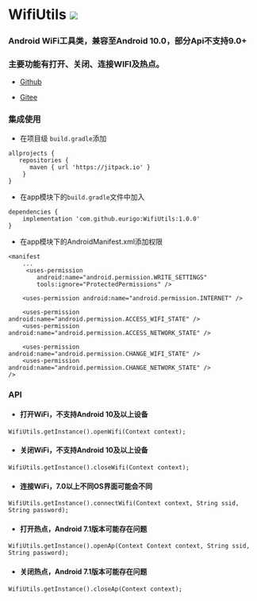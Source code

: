 # WifiUtils [![](https://jitpack.io/v/eurigo/WifiUtils.svg)](https://jitpack.io/#eurigo/WifiUtils)

### Android WiFi工具类，兼容至Android 10.0，部分Api不支持9.0+
### 主要功能有打开、关闭、连接WIFI及热点。

+ [Github](https://github.com/eurigo/UDPUtils)

+ [Gitee](https://gitee.com/Eurigo/UDPUtils)

### 集成使用

+ 在项目级 `build.gradle`添加

```
allprojects {
   repositories {
      maven { url 'https://jitpack.io' }
	}
}
```
  
+ 在app模块下的`build.gradle`文件中加入
```
dependencies {
    implementation 'com.github.eurigo:WifiUtils:1.0.0'
}
```

+ 在app模块下的AndroidManifest.xml添加权限
```
<manifest
    ...
     <uses-permission
        android:name="android.permission.WRITE_SETTINGS"
        tools:ignore="ProtectedPermissions" />
    
    <uses-permission android:name="android.permission.INTERNET" />
    
    <uses-permission android:name="android.permission.ACCESS_WIFI_STATE" />
    <uses-permission android:name="android.permission.ACCESS_NETWORK_STATE" />

    <uses-permission android:name="android.permission.CHANGE_WIFI_STATE" />
    <uses-permission android:name="android.permission.CHANGE_NETWORK_STATE" />
/>
```

### API
+ #### 打开WiFi，不支持Android 10及以上设备
```
WifiUtils.getInstance().openWifi(Context context);
```
+ #### 关闭WiFi，不支持Android 10及以上设备
```
WifiUtils.getInstance().closeWifi(Context context);
```
+ #### 连接WiFi，7.0以上不同OS界面可能会不同
```
WifiUtils.getInstance().connectWifi(Context context, String ssid, String password);
```

+ #### 打开热点，Android 7.1版本可能存在问题
```
WifiUtils.getInstance().openAp(Context Context context, String ssid, String password);
```
+ #### 关闭热点，Android 7.1版本可能存在问题
```
WifiUtils.getInstance().closeAp(Context context);
```
